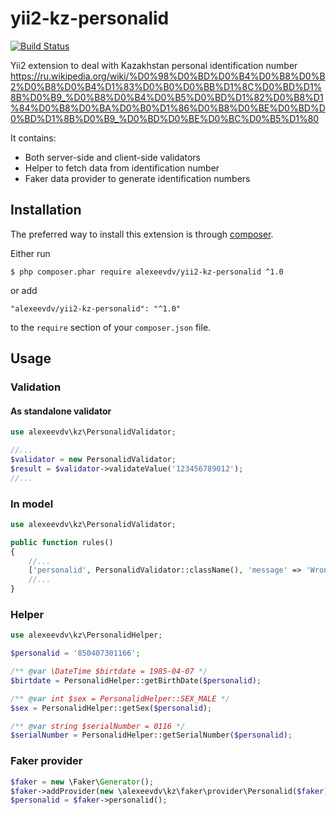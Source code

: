yii2-kz-personalid
===========

[![Build Status](https://travis-ci.org/alexeevdv/yii2-kz-personalid.svg?branch=master)](https://travis-ci.org/alexeevdv/yii2-kz-personalid)

Yii2 extension to deal with Kazakhstan personal identification number
https://ru.wikipedia.org/wiki/%D0%98%D0%BD%D0%B4%D0%B8%D0%B2%D0%B8%D0%B4%D1%83%D0%B0%D0%BB%D1%8C%D0%BD%D1%8B%D0%B9_%D0%B8%D0%B4%D0%B5%D0%BD%D1%82%D0%B8%D1%84%D0%B8%D0%BA%D0%B0%D1%86%D0%B8%D0%BE%D0%BD%D0%BD%D1%8B%D0%B9_%D0%BD%D0%BE%D0%BC%D0%B5%D1%80

It contains:
 - Both server-side and client-side validators
 - Helper to fetch data from identification number
 - Faker data provider to generate identification numbers

## Installation

The preferred way to install this extension is through [composer](http://getcomposer.org/download/).

Either run

```
$ php composer.phar require alexeevdv/yii2-kz-personalid ^1.0
```

or add

```
"alexeevdv/yii2-kz-personalid": "^1.0"
```

to the ```require``` section of your `composer.json` file.

## Usage

### Validation

#### As standalone validator

```php
use alexeevdv\kz\PersonalidValidator;

//...
$validator = new PersonalidValidator;
$result = $validator->validateValue('123456789012');
//...
```

### In model

```php
use alexeevdv\kz\PersonalidValidator;

public function rules()
{
    //...
    ['personalid', PersonalidValidator::className(), 'message' => 'Wrong personalid value!'],
    //...
}
```

### Helper

```php
use alexeevdv\kz\PersonalidHelper;

$personalid = '850407301166';

/** @var \DateTime $birtdate = 1985-04-07 */  
$birtdate = PersonalidHelper::getBirthDate($personalid);

/** @var int $sex = PersonalidHelper::SEX_MALE */
$sex = PersonalidHelper::getSex($personalid);

/** @var string $serialNumber = 0116 */
$serialNumber = PersonalidHelper::getSerialNumber($personalid);
```

### Faker provider

```php
$faker = new \Faker\Generator();
$faker->addProvider(new \alexeevdv\kz\faker\provider\Personalid($faker));
$personalid = $faker->personalid();
```
